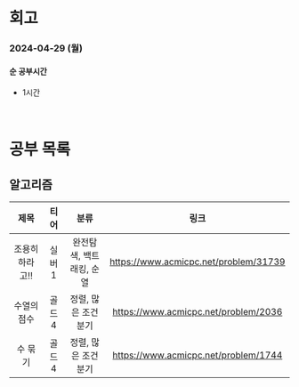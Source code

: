 # 회고

### 2024-04-29 (월)

#### 순 공부시간

- 1시간

<br>

# 공부 목록

## 알고리즘

|      제목       |  티어  |           분류           |                 링크                  |
| :-------------: | :----: | :----------------------: | :-----------------------------------: |
| 조용히 하라고!! | 실버 1 | 완전탐색, 백트래킹, 순열 | https://www.acmicpc.net/problem/31739 |
|   수열의 점수   | 골드 4 |   정렬, 많은 조건 분기   | https://www.acmicpc.net/problem/2036  |
|     수 묶기     | 골드 4 |   정렬, 많은 조건 분기   | https://www.acmicpc.net/problem/1744  |
